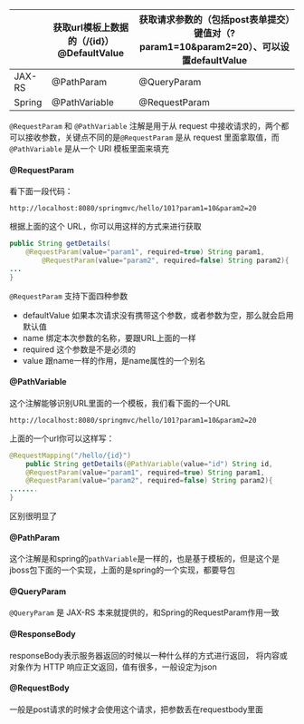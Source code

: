 |        | 获取url模板上数据的（/{id}）@DefaultValue | 获取请求参数的（包括post表单提交）键值对（?param1=10&param2=20）、可以设置defaultValue |
| ------ | ----------------------------------------- | ------------------------------------------------------------ |
| JAX-RS | @PathParam                                | @QueryParam                                                  |
| Spring | @PathVariable                             | @RequestParam                                                |



`@RequestParam` 和 `@PathVariable` 注解是用于从 request 中接收请求的，两个都可以接收参数，关键点不同的是`@RequestParam` 是从 request 里面拿取值，而 `@PathVariable` 是从一个 URI 模板里面来填充

#### @RequestParam

看下面一段代码：

`http://localhost:8080/springmvc/hello/101?param1=10&param2=20`

根据上面的这个 URL，你可以用这样的方式来进行获取

```java
public String getDetails(
    @RequestParam(value="param1", required=true) String param1,
        @RequestParam(value="param2", required=false) String param2){
...
}
```

`@RequestParam` 支持下面四种参数

*   defaultValue 如果本次请求没有携带这个参数，或者参数为空，那么就会启用默认值
*   name 绑定本次参数的名称，要跟URL上面的一样
*   required 这个参数是不是必须的
*   value 跟name一样的作用，是name属性的一个别名

#### @PathVariable

这个注解能够识别URL里面的一个模板，我们看下面的一个URL

```shell
http://localhost:8080/springmvc/hello/101?param1=10&param2=20
```

上面的一个url你可以这样写：

```java
@RequestMapping("/hello/{id}")
    public String getDetails(@PathVariable(value="id") String id,
    @RequestParam(value="param1", required=true) String param1,
    @RequestParam(value="param2", required=false) String param2){
.......
}
```

区别很明显了

#### @PathParam

这个注解是和spring的`pathVariable`是一样的，也是基于模板的，但是这个是jboss包下面的一个实现，上面的是spring的一个实现，都要导包

#### @QueryParam

`@QueryParam` 是 JAX-RS 本来就提供的，和Spring的RequestParam作用一致

#### @ResponseBody

responseBody表示服务器返回的时候以一种什么样的方式进行返回， 将内容或对象作为 HTTP 响应正文返回，值有很多，一般设定为json

#### @RequestBody

一般是post请求的时候才会使用这个请求，把参数丢在requestbody里面